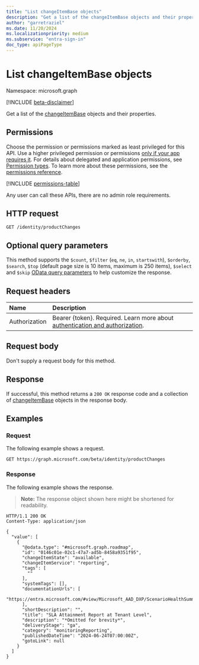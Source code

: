```yaml
---
title: "List changeItemBase objects"
description: "Get a list of the changeItemBase objects and their properties."
author: "garretraziel"
ms.date: 11/20/2024
ms.localizationpriority: medium
ms.subservice: "entra-sign-in"
doc_type: apiPageType
---
```


# List changeItemBase objects

Namespace: microsoft.graph

[!INCLUDE [beta-disclaimer](../../includes/beta-disclaimer.md)]

Get a list of the [changeItemBase](../resources/changeitembase.md) objects and their properties.

## Permissions

Choose the permission or permissions marked as least privileged for this API. Use a higher privileged permission or permissions [only if your app requires it](/graph/permissions-overview#best-practices-for-using-microsoft-graph-permissions). For details about delegated and application permissions, see [Permission types](/graph/permissions-overview#permission-types). To learn more about these permissions, see the [permissions reference](/graph/permissions-reference).

<!-- {
  "blockType": "permissions",
  "name": "identitycontainer-list-productchanges-permissions"
}
-->
[!INCLUDE [permissions-table](../includes/permissions/identitycontainer-list-productchanges-permissions.md)]

Any user can call these APIs, there are no admin role requirements.

## HTTP request

<!-- {
  "blockType": "ignored"
}
-->
``` http
GET /identity/productChanges
```

## Optional query parameters

This method supports the `$count`, `$filter` (`eq`, `ne`, `in`, `startswith`), `$orderby`, `$search`, `$top` (default page size is 10 items, maximum is 250 items), `$select` and `$skip` [OData query parameters](/graph/query-parameters) to help customize the response.

## Request headers

|Name|Description|
|:---|:---|
|Authorization|Bearer {token}. Required. Learn more about [authentication and authorization](/graph/auth/auth-concepts).|

## Request body

Don't supply a request body for this method.

## Response

If successful, this method returns a `200 OK` response code and a collection of [changeItemBase](../resources/changeitembase.md) objects in the response body.

## Examples

### Request

The following example shows a request.
<!-- {
  "blockType": "request",
  "name": "list_changeitembase"
}
-->
``` http
GET https://graph.microsoft.com/beta/identity/productChanges
```

### Response

The following example shows the response.
>**Note:** The response object shown here might be shortened for readability.
<!-- {
  "blockType": "response",
  "truncated": true,
  "@odata.type": "microsoft.graph.changeItemBase"
}
-->
``` http
HTTP/1.1 200 OK
Content-Type: application/json

{
  "value": [
    {
      "@odata.type": "#microsoft.graph.roadmap",
      "id": "0146c01e-02c1-47a7-ad5b-8458a9351f95",
      "changeItemState": "available",
      "changeItemService": "reporting",
      "tags": [
        ""
      ],
      "systemTags": [],
      "documentationUrls": [
        "https://entra.microsoft.com/#view/Microsoft_AAD_DXP/ScenarioHealthSummary.ReactView"
      ],
      "shortDescription": "",
      "title": "SLA Attainment Report at Tenant Level",
      "description": "*Omitted for brevity*",
      "deliveryStage": "ga",
      "category": "monitoringReporting",
      "publishedDateTime": "2024-06-24T07:00:00Z",
      "gotoLink": null
    }
  ]
}
```
